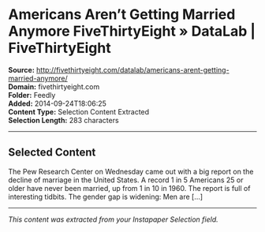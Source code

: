 # Americans Aren’t Getting Married Anymore FiveThirtyEight » DataLab | FiveThirtyEight

**Source:** http://fivethirtyeight.com/datalab/americans-arent-getting-married-anymore/  
**Domain:** fivethirtyeight.com  
**Folder:** Feedly  
**Added:** 2014-09-24T18:06:25  
**Content Type:** Selection Content Extracted  
**Selection Length:** 283 characters  


---

## Selected Content

The Pew Research Center on Wednesday came out with a big report on the decline of marriage in the United States. A record 1 in 5 Americans 25 or older have never been married, up from 1 in 10 in 1960. The report is full of interesting tidbits. The gender gap is widening: Men are […]

---

*This content was extracted from your Instapaper Selection field.*